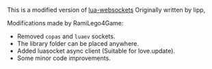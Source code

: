 This is a modified version of [lua-websockets](https://github.com/lipp/lua-websockets) Originally written by lipp,

Modifications made by RamiLego4Game:
- Removed `copas` and `luaev` sockets.
- The library folder can be placed anywhere.
- Added luasocket async client (Suitable for love.update).
- Some minor code improvements.